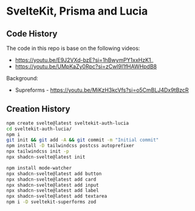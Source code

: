 # SvelteKit, Prisma and Lucia

## Code History

The code in this repo is base on the following videos:

- https://youtu.be/E9J2VXd-bzE?si=1hBwymPY1xxHzK1_
- https://youtu.be/UMpKaZy0Rpc?si=zCwl9I1fHAWHpdB8

Background:

- Supreforms - https://youtu.be/MiKzH3kcVfs?si=o5CmBLJ4Dx9tBzcR

## Creation History

```bash
npm create svelte@latest sveltekit-auth-lucia
cd sveltekit-auth-lucia/
npm i
git init && git add -A && git commit -m "Initial commit"
npm install -D tailwindcss postcss autoprefixer
npx tailwindcss init -p
npx shadcn-svelte@latest init
```

```bash
npm install mode-watcher
npx shadcn-svelte@latest add button
npx shadcn-svelte@latest add card
npx shadcn-svelte@latest add input
npx shadcn-svelte@latest add label
npx shadcn-svelte@latest add textarea
npm i -D sveltekit-superforms zod
```
